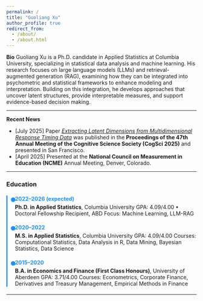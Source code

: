 ```yaml
---
permalink: /
title: "Guoliang Xu"
author_profile: true
redirect_from: 
  - /about/
  - /about.html
---
```


**Bio** 
Guoliang Xu is a Ph.D. candidate in Applied Statistics at Columbia University, specializing in statistical data analysis and machine learning. His research focuses on large language models (LLMs) and retrieval-augmented generation (RAG), examining how they can be integrated into psychometric and statistical frameworks to enhance modeling and interpretation. Building on this integration, he develops approaches that uncover latent structures, provide interpretable measures, and support evidence-based decision making.

---


**Recent News**

- [July 2025] Paper [*Extracting Latent Dimensions from Multidimensional Response Timing Data*](https://escholarship.org/uc/item/7wm1k7cv) was published in the **Proceedings of the 47th Annual Meeting of the Cognitive Science Society (CogSci 2025)** and presented in San Francisco.  
- [April 2025] Presented at the **National Council on Measurement in Education (NCME)** Annual Meeting, Denver, Colorado.  


---
<style>
.timeline { border-left: 3px solid #1E90FF; margin:20px 0; padding-left:20px; }
.timeline-item { margin:20px 0; position:relative; }
.timeline-date { font-weight:bold; color:#1E90FF; margin-bottom:5px; }
.timeline-item::before { content:""; position:absolute; left:-11px; top:5px; width:12px; height:12px; background-color:#1E90FF; border-radius:50%; }
</style>


### Education

<div class="timeline">

  <div class="timeline-item">
    <div class="timeline-date">2022–2026 (expected)</div>
    <div class="timeline-content">
      <strong>Ph.D. in Applied Statistics</strong>, Columbia University  
      GPA: 4.09/4.00 • Doctoral Fellowship Recipient, ABD  
      Focus: Machine Learning, LLM-RAG
    </div>
  </div>

  <div class="timeline-item">
    <div class="timeline-date">2020–2022</div>
    <div class="timeline-content">
      <strong>M.S. in Applied Statistics</strong>, Columbia University  
      GPA: 4.09/4.00  
      Courses: Computational Statistics, Data Analysis in R, Data Mining, Bayesian Statistics, Data Science
    </div>
  </div>

  <div class="timeline-item">
    <div class="timeline-date">2015–2020</div>
    <div class="timeline-content">
      <strong>B.A. in Economics and Finance (First Class Honours)</strong>, University of Aberdeen  
      GPA: 3.71/4.00  
      Courses: Econometrics, Corporate Finance, Derivatives and Treasury Management, Empirical Methods in Finance
    </div>
  </div>

</div>

---

